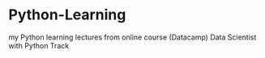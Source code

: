 # Python-Learning
my Python learning lectures from online course (Datacamp)
Data Scientist with Python Track
